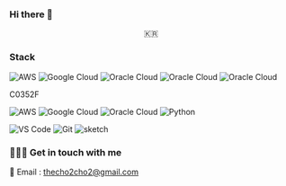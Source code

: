 ### Hi there 👋


<p align="center">
  <samp>
    🇰🇷 <br> 
  </samp>
</p>



### Stack
![AWS](https://img.shields.io/badge/Amazon%20Web%20Services-FF9900.svg?&style=for-the-badge&logo=Amazon%20AWS&logoColor=FF9900&label=&color=232F3E&labelColor=white)
![Google Cloud](https://img.shields.io/badge/Google%20Cloud-4285F4.svg?&style=for-the-badge&logo=Google%20Cloud&logoColor=white&label=&color=4285F4&labelColor=000000)
![Oracle Cloud](https://img.shields.io/badge/Oracle%20Cloud-C0352F.svg?&style=for-the-badge&logo=Oracle&logoColor=white&label=&color=C0352F&labelColor=000000)
![Oracle Cloud](https://img.shields.io/badge/Oracle%20Cloud-C0352F.svg?&style=for-the-badge&logo=Oracle&logoColor=white&label=&color=000000&labelColor=C0352F)
![Oracle Cloud](https://img.shields.io/badge/Oracle%20Cloud-C0352F.svg?&style=for-the-badge&logo=Oracle%20Cloud&logoColor=white)

C0352F

<img alt="AWS" src ="https://img.shields.io/badge/AWS-232F3E.svg?&style=for-the-badge&logo=Amazon%20AWS&logoColor=white"/>
<img alt="Google Cloud" src ="https://img.shields.io/badge/Google%20Cloud-4285F4.svg?&style=for-the-badge&logo=Google%20Cloud&logoColor=white"/>
<img alt="Oracle Cloud" src ="https://img.shields.io/badge/Oracle%20Cloud-4285F4.svg?&style=for-the-badge&logo=Oracle%20Cloud&logoColor=white"/>

<img alt="Python" src ="https://img.shields.io/badge/Python-3776AB.svg?&style=for-the-badge&logo=Python&logoColor=white"/>

![VS Code](https://img.shields.io/static/v1?style=for-the-badge&logo=visual-studio-code&message=VS%20Code&label=&color=007ACC&labelColor=000000)
![Git](https://img.shields.io/static/v1?style=for-the-badge&logo=git&message=Git&label=&color=F05032&labelColor=000000)
![sketch](https://img.shields.io/static/v1?style=for-the-badge&logo=sketch&message=SKETCH&label=&color=F7B500&labelColor=000000) 

<!-- 💎 Projects -->

### 🏄🏻‍♀️ Get in touch with me

📧 Email : thecho2cho2@gmail.com



<!--
**hajekim/hajekim** is a ✨ _special_ ✨ repository because its `README.md` (this file) appears on your GitHub profile.

Here are some ideas to get you started:

- 🔭 I’m currently working on ...
- 🌱 I’m currently learning ...
- 👯 I’m looking to collaborate on ...
- 🤔 I’m looking for help with ...
- 💬 Ask me about ...
- 📫 How to reach me: ...
- 😄 Pronouns: ...
- ⚡ Fun fact: ...
-->
